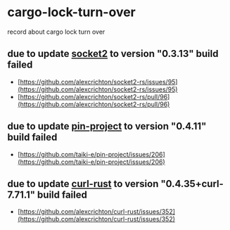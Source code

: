# cargo-lock-turn-over
record about cargo lock turn over 

## due to update [socket2](https://github.com/alexcrichton/socket2-rs) to version "0.3.13" build failed
* [https://github.com/alexcrichton/socket2-rs/issues/95](https://github.com/alexcrichton/socket2-rs/issues/95)
* [https://github.com/alexcrichton/socket2-rs/pull/96](https://github.com/alexcrichton/socket2-rs/pull/96)

## due to update [pin-project](https://github.com/taiki-e/pin-project) to version "0.4.11" build failed
* [https://github.com/taiki-e/pin-project/issues/206](https://github.com/taiki-e/pin-project/issues/206)

## due to update [curl-rust](https://github.com/alexcrichton/curl-rust) to version "0.4.35+curl-7.71.1" build failed
* [https://github.com/alexcrichton/curl-rust/issues/352](https://github.com/alexcrichton/curl-rust/issues/352)
